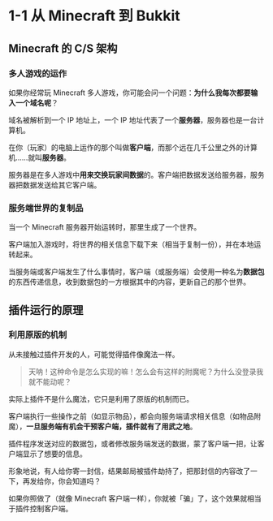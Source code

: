 # 1-1 从 Minecraft 到 Bukkit

## Minecraft 的 C/S 架构

### 多人游戏的运作

如果你经常玩 Minecraft 多人游戏，你可能会问一个问题：**为什么我每次都要输入一个域名呢**？

域名被解析到一个 IP 地址上，一个 IP 地址代表了一个**服务器**，服务器也是一台计算机。

在你（玩家）的电脑上运作的那个叫做**客户端**，而那个远在几千公里之外的计算机……就叫**服务器**。

服务器是在多人游戏中**用来交换玩家间数据**的。客户端把数据发送给服务器，服务器把数据发送给其它客户端。

### 服务端世界的复制品

当一个 Minecraft 服务器开始运转时，那里生成了一个世界。

客户端加入游戏时，将世界的相关信息下载下来（相当于复制一份），并在本地运转起来。

当服务端或客户端发生了什么事情时，客户端（或服务端）会使用一种名为**数据包**的东西传递信息，收到数据包的一方根据其中的内容，更新自己的那个世界。

## 插件运行的原理

### 利用原版的机制

从未接触过插件开发的人，可能觉得插件像魔法一样。

> 天呐！这种命令是怎么实现的嘛！怎么会有这样的附魔呢？为什么没登录我就不能动呢？

实际上插件不是什么魔法，它只是利用了原版的机制而已。

客户端执行一些操作之前（如显示物品），都会向服务端请求相关信息（如物品附魔），**一旦服务端有机会干预客户端，插件就有了用武之地**。

插件程序发送对应的数据包，或者修改服务端发送的数据，蒙了客户端一把，让客户端显示了想要的信息。

形象地说，有人给你寄一封信，结果邮局被插件劫持了，把那封信的内容改了一下，再发给你，你会知道吗？

如果你照做了（就像 Minecraft 客户端一样），你就被「骗」了，这个效果就相当于插件控制客户端。